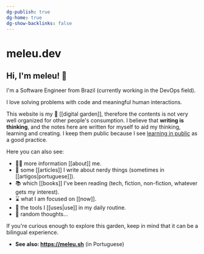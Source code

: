 ```yaml
---
dg-publish: true
dg-home: true
dg-show-backlinks: false
---
```

# meleu.dev

## Hi, I'm meleu! 👋

I'm a Software Engineer from Brazil (currently working in the DevOps field).

I love solving problems with code and meaningful human interactions.

This website is my 🌱 [[digital garden]], therefore the contents is not very well organized for other people's consumption. I believe that **writing is thinking**, and the notes here are written for myself to aid my thinking, learning and creating. I keep them public because I see [learning in public](https://www.swyx.io/learn-in-public/) as a good practice.

Here you can also see:

- 🧑‍💻 more information [[about]] me.
- 📰 some [[articles]] I write about nerdy things (sometimes in [[artigos|portuguese]]).
- 📚 which [[books]] I've been reading (tech, fiction, non-fiction, whatever gets my interest).
- ⌛ what I am focused on [[now]].
- 🧰 the tools I [[uses|use]] in my daily routine.
- 💭 random thoughts...

If you're curious enough to explore this garden, keep in mind that it can be a bilingual experience.

- **See also: <https://meleu.sh>** (in Portuguese)
